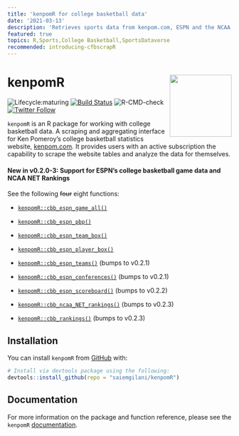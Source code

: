 ```yaml
---
title: 'kenpomR for college basketball data'
date: '2021-03-13'
description: 'Retrieves sports data from kenpom.com, ESPN and the NCAA website.'
featured: true
topics: R,Sports,College Basketball,SportsDataverse
recommended: introducing-cfbscrapR
---
```


# kenpomR <a href='http://saiemgilani.github.io/kenpomR'><img src="man/figures/logo.png" align="right" height="139"/></a>

<!-- badges: start -->

![Lifecycle:maturing](https://img.shields.io/badge/lifecycle-maturing-blue.svg)
[![Build
Status](https://travis-ci.com/saiemgilani/kenpomR.svg?branch=master)](https://travis-ci.com/saiemgilani/kenpomR)
![R-CMD-check](https://github.com/saiemgilani/kenpomR/workflows/R-CMD-check/badge.svg)
[![Twitter
Follow](https://img.shields.io/twitter/follow/saiemgilani?style=social)](https://twitter.com/saiemgilani)
<!-- badges: end -->

`kenpomR` is an R package for working with college basketball data. A
scraping and aggregating interface for Ken Pomeroy’s college basketball
statistics website, [kenpom.com](https://kenpom.com). It provides users
with an active subscription the capability to scrape the website tables
and analyze the data for themselves.

#### New in v0.2.0-3: Support for ESPN’s college basketball game data and NCAA NET Rankings

See the following ~~four~~ eight functions:

  - [`kenpomR::cbb_espn_game_all()`](https://saiemgilani.github.io/kenpomR/reference/cbb_espn_game_all.html)

  - [`kenpomR::cbb_espn_pbp()`](https://saiemgilani.github.io/kenpomR/reference/cbb_espn_pbp.html)

  - [`kenpomR::cbb_espn_team_box()`](https://saiemgilani.github.io/kenpomR/reference/cbb_espn_team_box.html)

  - [`kenpomR::cbb_espn_player_box()`](https://saiemgilani.github.io/kenpomR/reference/cbb_espn_player_box.html)

  - [`kenpomR::cbb_espn_teams()`](https://saiemgilani.github.io/kenpomR/reference/cbb_espn_teams.html)
    (bumps to v0.2.1)

  - [`kenpomR::cbb_espn_conferences()`](https://saiemgilani.github.io/kenpomR/reference/cbb_espn_conferences.html)
    (bumps to v0.2.1)

  - [`kenpomR::cbb_espn_scoreboard()`](https://saiemgilani.github.io/kenpomR/reference/cbb_espn_scoreboard.html)
    (bumps to v0.2.2)

  - [`kenpomR::cbb_ncaa_NET_rankings()`](https://saiemgilani.github.io/kenpomR/reference/cbb_ncaa_NET_rankings.html)
    (bumps to v0.2.3)

  - [`kenpomR::cbb_rankings()`](https://saiemgilani.github.io/kenpomR/reference/cbb_rankings.html)
    (bumps to v0.2.3)

## Installation

You can install `kenpomR` from
[GitHub](https://github.com/saiemgilani/kenpomR) with:

``` r
# Install via devtools package using the following:
devtools::install_github(repo = "saiemgilani/kenpomR")
```

## Documentation

For more information on the package and function reference, please see
the `kenpomR` [documentation](https://saiemgilani.github.io/kenpomR/).
